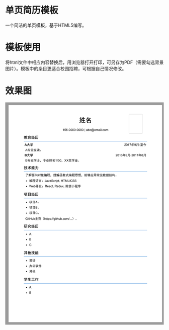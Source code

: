# 单页简历模板
一个简洁的单页模板，基于HTML5编写。
# 模板使用
将html文件中相应内容替换后，用浏览器打开打印，可另存为PDF（需要勾选背景图片）。模板中的条目更适合校园招聘，可根据自己情况修改。
# 效果图
![Resume.png](./Resume.png)
